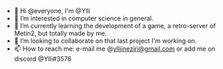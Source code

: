 - 👋 Hi @everyone, I'm @Ylli
- 👀 I’m interested in computer science in general. 
- 🌱 I’m currently learning the development of a game, a retro-server of Metin2, but totally made by me.
- 💞️ I’m looking to collaborate on that last project I'm working on.
- 📫 How to reach me: e-mail me @ylliineziri@gmail.com or add me on discord @Ylli#3576

<!---
Ylli99/Ylli99 is a ✨ special ✨ repository because its `README.md` (this file) appears on your GitHub profile.
You can click the Preview link to take a look at your changes.
--->
